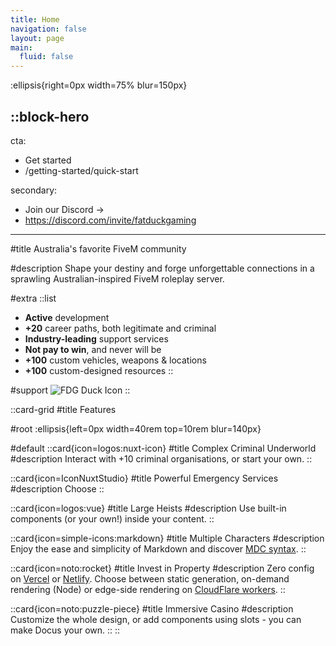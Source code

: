 ```yaml
---
title: Home
navigation: false
layout: page
main:
  fluid: false
---
```


:ellipsis{right=0px width=75% blur=150px}

::block-hero
---
cta:

- Get started
- /getting-started/quick-start

secondary:

- Join our Discord →
-  https://discord.com/invite/fatduckgaming

---

#title
Australia's favorite FiveM community

#description
Shape your destiny and forge unforgettable connections in a sprawling Australian-inspired FiveM roleplay server.

#extra
  ::list
  - **Active** development
  - **+20** career paths, both legitimate and criminal
  - **Industry-leading** support services
  - **Not pay to win**, and never will be
  - **+100** custom vehicles, weapons & locations
  - **+100** custom-designed resources
  ::

#support
  ![FDG Duck Icon](https://www.fatduckgaming.com/uploads/monthly_2022_05/fdg-logo.png.ba48be3a2f38483a46d4b506f0fed3dd.png)
::


::card-grid
#title
Features

#root
:ellipsis{left=0px width=40rem top=10rem blur=140px}

#default
  ::card{icon=logos:nuxt-icon}
  #title
  Complex Criminal Underworld
  #description
  Interact with +10 criminal organisations, or start your own.
  ::

  ::card{icon=IconNuxtStudio}
  #title
  Powerful Emergency Services
  #description
  Choose
  ::

  ::card{icon=logos:vue}
  #title
  Large Heists 
  #description
  Use built-in components (or your own!) inside your content.
  ::

  ::card{icon=simple-icons:markdown}
  #title
  Multiple Characters
  #description
  Enjoy the ease and simplicity of Markdown and discover [MDC syntax](https://content.nuxtjs.org/guide/writing/mdc).
  ::

  ::card{icon=noto:rocket}
  #title
  Invest in Property
  #description
  Zero config on [Vercel](https://vercel.com) or [Netlify](https://netlify.com). Choose between static generation, on-demand rendering (Node) or edge-side rendering on [CloudFlare workers](https://workers.cloudflare.com).
  ::

  ::card{icon=noto:puzzle-piece}
  #title
  Immersive Casino
  #description
  Customize the whole design, or add components using slots - you can make Docus your own.
  ::
::